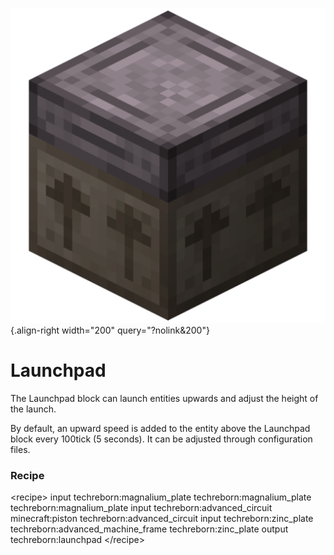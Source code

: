 ![Launchpad](/media/mods/techreborn/launchpad.png){.align-right width="200" query="?nolink&200"}

# Launchpad

The Launchpad block can launch entities upwards and adjust the height of the launch.

By default, an upward speed is added to the entity above the Launchpad block every 100tick (5 seconds). It can be adjusted through configuration files.

### Recipe

\<recipe\> input techreborn:magnalium_plate techreborn:magnalium_plate techreborn:magnalium_plate input techreborn:advanced_circuit minecraft:piston techreborn:advanced_circuit input techreborn:zinc_plate techreborn:advanced_machine_frame techreborn:zinc_plate output techreborn:launchpad \</recipe\>
